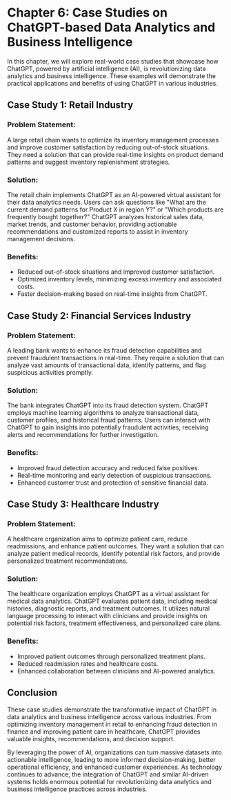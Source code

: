 Chapter 6: Case Studies on ChatGPT-based Data Analytics and Business Intelligence
=================================================================================

In this chapter, we will explore real-world case studies that showcase how ChatGPT, powered by artificial intelligence (AI), is revolutionizing data analytics and business intelligence. These examples will demonstrate the practical applications and benefits of using ChatGPT in various industries.

Case Study 1: Retail Industry
-----------------------------

### Problem Statement:

A large retail chain wants to optimize its inventory management processes and improve customer satisfaction by reducing out-of-stock situations. They need a solution that can provide real-time insights on product demand patterns and suggest inventory replenishment strategies.

### Solution:

The retail chain implements ChatGPT as an AI-powered virtual assistant for their data analytics needs. Users can ask questions like "What are the current demand patterns for Product X in region Y?" or "Which products are frequently bought together?" ChatGPT analyzes historical sales data, market trends, and customer behavior, providing actionable recommendations and customized reports to assist in inventory management decisions.

### Benefits:

* Reduced out-of-stock situations and improved customer satisfaction.
* Optimized inventory levels, minimizing excess inventory and associated costs.
* Faster decision-making based on real-time insights from ChatGPT.

Case Study 2: Financial Services Industry
-----------------------------------------

### Problem Statement:

A leading bank wants to enhance its fraud detection capabilities and prevent fraudulent transactions in real-time. They require a solution that can analyze vast amounts of transactional data, identify patterns, and flag suspicious activities promptly.

### Solution:

The bank integrates ChatGPT into its fraud detection system. ChatGPT employs machine learning algorithms to analyze transactional data, customer profiles, and historical fraud patterns. Users can interact with ChatGPT to gain insights into potentially fraudulent activities, receiving alerts and recommendations for further investigation.

### Benefits:

* Improved fraud detection accuracy and reduced false positives.
* Real-time monitoring and early detection of suspicious transactions.
* Enhanced customer trust and protection of sensitive financial data.

Case Study 3: Healthcare Industry
---------------------------------

### Problem Statement:

A healthcare organization aims to optimize patient care, reduce readmissions, and enhance patient outcomes. They want a solution that can analyze patient medical records, identify potential risk factors, and provide personalized treatment recommendations.

### Solution:

The healthcare organization employs ChatGPT as a virtual assistant for medical data analytics. ChatGPT evaluates patient data, including medical histories, diagnostic reports, and treatment outcomes. It utilizes natural language processing to interact with clinicians and provide insights on potential risk factors, treatment effectiveness, and personalized care plans.

### Benefits:

* Improved patient outcomes through personalized treatment plans.
* Reduced readmission rates and healthcare costs.
* Enhanced collaboration between clinicians and AI-powered analytics.

Conclusion
----------

These case studies demonstrate the transformative impact of ChatGPT in data analytics and business intelligence across various industries. From optimizing inventory management in retail to enhancing fraud detection in finance and improving patient care in healthcare, ChatGPT provides valuable insights, recommendations, and decision support.

By leveraging the power of AI, organizations can turn massive datasets into actionable intelligence, leading to more informed decision-making, better operational efficiency, and enhanced customer experiences. As technology continues to advance, the integration of ChatGPT and similar AI-driven systems holds enormous potential for revolutionizing data analytics and business intelligence practices across industries.
